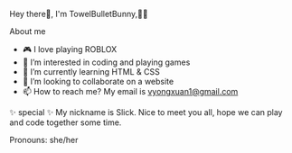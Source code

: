 Hey there:wave:, I'm TowelBulletBunny,:gun::rabbit2:

About me
- 🎮 I love playing ROBLOX
- 👀 I’m interested in coding and playing games
- 🌱 I’m currently learning HTML & CSS
- 💞️ I’m looking to collaborate on a website
- 📫 How to reach me?
      My email is vyongxuan1@gmail.com
      
✨ special ✨ 
My nickname is Slick. 
Nice to meet you all, hope we can play and code together some time.

Pronouns: she/her
